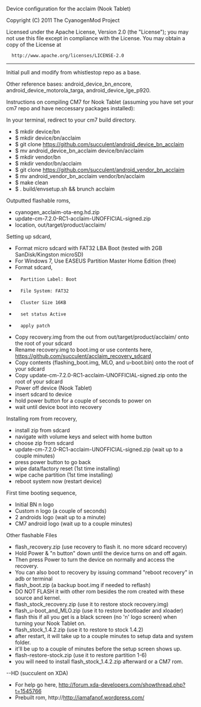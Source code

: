 Device configuration for the acclaim (Nook Tablet)

Copyright (C) 2011 The CyanogenMod Project

 Licensed under the Apache License, Version 2.0 (the "License");
 you may not use this file except in compliance with the License.
 You may obtain a copy of the License at

      http://www.apache.org/licenses/LICENSE-2.0
-----------------------------------------------------------------------------------------------------------

Initial pull and modify from whistlestop repo as a base.

Other reference bases: android_device_bn_encore, android_device_motorola_targa, android_device_lge_p920. 

Instructions on compiling CM7 for Nook Tablet (assuming you have set your cm7 repo and have neccessary packages installed):

In your terminal, redirect to your cm7 build directory.
- $ mkdir device/bn
- $ mkdir device/bn/acclaim
- $ git clone https://github.com/succulent/android_device_bn_acclaim
- $ mv android_device_bn_acclaim device/bn/acclaim
- $ mkdir vendor/bn
- $ mkdir vendor/bn/acclaim
- $ git clone https://github.com/succulent/android_vendor_bn_acclaim
- $ mv android_vendor_bn_acclaim vendor/bn/acclaim
- $ make clean
- $ . build/envsetup.sh && brunch acclaim

Outputted flashable roms,
- cyanogen_acclaim-ota-eng.hd.zip
- update-cm-7.2.0-RC1-acclaim-UNOFFICIAL-signed.zip
- location, out/target/product/acclaim/

Setting up sdcard,
- Format micro sdcard with FAT32 LBA Boot (tested with 2GB SanDisk/Kingston microSD)
-    For Windows 7, Use EASEUS Partition Master Home Edition (free)
-    Format sdcard,
-       Partition Label: Boot
-       File System: FAT32
-       Cluster Size 16KB
-       set status Active
-       apply patch
- Copy recovery.img from the out from out/target/product/acclaim/ onto the root of your sdcard
- Rename recovery.img to boot.img or use contents here, https://github.com/succulent/acclaim_recovery_sdcard
- Copy contents (flashing_boot.img, MLO, and u-boot.bin) onto the root of your sdcard
- Copy update-cm-7.2.0-RC1-acclaim-UNOFFICIAL-signed.zip onto the root of your sdcard
- Power off device (Nook Tablet)
- insert sdcard to device
- hold power button for a couple of seconds to power on
- wait until device boot into recovery

Installing rom from recovery,
- install zip from sdcard
-    navigate with volume keys and select with home button
- choose zip from sdcard
- update-cm-7.2.0-RC1-acclaim-UNOFFICIAL-signed.zip (wait up to a couple minutes)
- press power button  to go back
- wipe data/factory reset (1st time installing)
- wipe cache partition (1st time installing)
- reboot system now (restart device)

First time booting sequence,
- Initial BN n logo
- Custom n logo (a couple of seconds)
- 2 androids logo (wait up to a minute)
- CM7 android logo (wait up to a couple minutes)

Other flashable Files
- flash_recovery.zip (use recovery to flash it. no more sdcard recovery)
- Hold Power & "n button" down until the device turns on and off again. 
- Then press Power to turn the device on normally and access the recovery. 
- You can also boot to recovery by issuing command "reboot recovery" in adb or terminal
- flash_boot.zip (a backup boot.img if needed to reflash)
- DO NOT FLASH it with other rom besides the rom created with these source and kernel.
- flash_stock_recovery.zip (use it to restore stock recovery.img)
- flash_u-boot_and_MLO.zip (use it to restore bootloader and xloader)
- flash this if all you get is a black screen (no 'n' logo screen) when turning your Nook Tablet on.
- flash_stock_1.4.2.zip (use it to restore to stock 1.4.2)
- after restart, it will take up to a couple minutes to setup data and system folder.
- it'll be up to a couple of minutes before the setup screen shows up.
- flash-restore-stock.zip (use it to restore partition 1-6)
- you will need to install flash_stock_1.4.2.zip afterward or a CM7 rom.

--HD (succulent on XDA)
- For help go here, http://forum.xda-developers.com/showthread.php?t=1545766
- Prebuilt rom, http://http://iamafanof.wordpress.com/

